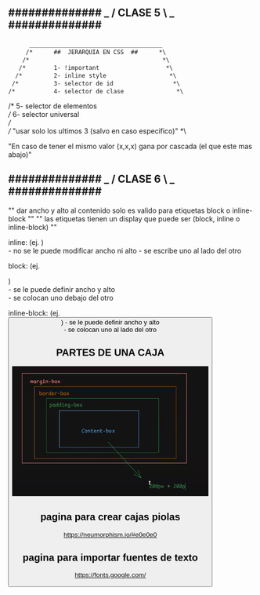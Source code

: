 ## ##############   _ /  CLASE 5  \ _   ############## ##
          ______________________________________
         /*      ##  JERARQUIA EN CSS  ##      *\
        /*                                      *\
       /*        1- !important                   *\
      /*         2- inline style                  *\
     /*          3- selector de id                 *\
    /*           4- selector de clase               *\
   /*            5- selector de elementos            *\
  /*             6- selector universal                *\
 /*                                                    *\
/* "usar solo los ultimos 3 (salvo en caso especifico)" *\

"En caso de tener el mismo valor (x,x,x) gana por cascada (el que este mas abajo)"



## ##############   _ /  CLASE 6  \ _   ############## ##

"" dar ancho y alto al contenido solo es valido para etiquetas block o inline-block ""
"" las etiquetas tienen un display que puede ser (block, inline o inline-block)     ""


inline: (ej. <span>)                                        
    - no se le puede modificar ancho ni alto 
    - se escribe uno al lado del otro   

block: (ej. <div>)                            
    - se le puede definir ancho y alto       
    - se colocan uno debajo del otro 

inline-block: (ej. <button>)
    - se le puede definir ancho y alto       
    - se colocan uno al lado del otro


## PARTES DE UNA CAJA ##
![alt text](caja.png)

## pagina para crear cajas piolas ##
https://neumorphism.io/#e0e0e0

## pagina para importar fuentes de texto ##
https://fonts.google.com/